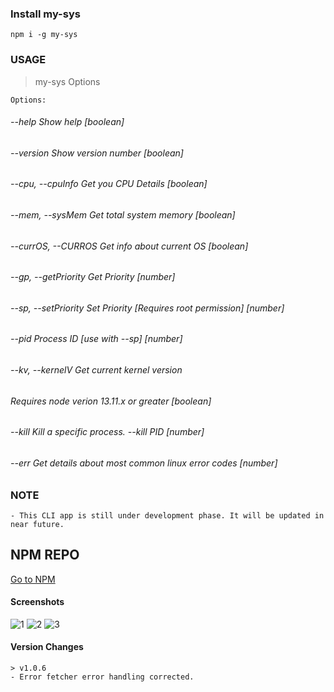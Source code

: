 ### Install my-sys
    
    npm i -g my-sys
  
### USAGE
> my-sys Options
    
    Options:
######  --help               Show help                                       [boolean]
######  --version            Show version number                             [boolean]
######  --cpu, --cpuInfo     Get you CPU Details                             [boolean]
######  --mem, --sysMem      Get total system memory                         [boolean]
######  --currOS, --CURROS   Get info about current OS                       [boolean]
######  --gp, --getPriority  Get Priority                                     [number]
######  --sp, --setPriority  Set Priority [Requires root permission]          [number]
######  --pid                Process ID [use with --sp]                       [number]
######  --kv, --kernelV      Get current kernel version
######                       Requires node verion 13.11.x or greater         [boolean]
######  --kill               Kill a specific process. --kill PID            [number]
######  --err                Get details about most common linux error codes  [number]

### NOTE 
    - This CLI app is still under development phase. It will be updated in near future.
## NPM REPO
   [Go to NPM](https://www.npmjs.com/package/my-sys)
#### Screenshots
![1](https://raw.githubusercontent.com/anurag0608/my-sys-CLI/master/ss/1.png)
![2](https://raw.githubusercontent.com/anurag0608/my-sys-CLI/master/ss/2.png)
![3](https://raw.githubusercontent.com/anurag0608/my-sys-CLI/master/ss/3.png)

#### Version Changes
    > v1.0.6
    - Error fetcher error handling corrected.
    
